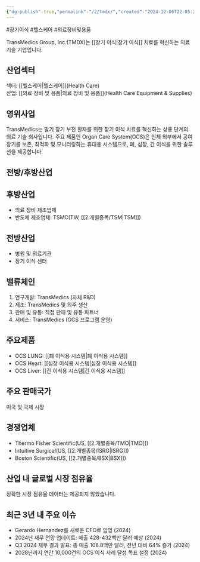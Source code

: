 ```yaml
---
{"dg-publish":true,"permalink":"/2/tmdx/","created":"2024-12-06T22:05:23.795+09:00","updated":"2025-07-29T21:37:05.280+09:00"}
---
```


#장기이식 #헬스케어 #의료장비및용품

TransMedics Group, Inc.(TMDX)는 [[장기 이식\|장기 이식]] 치료를 혁신하는 의료 기술 기업입니다.

## 산업섹터

섹터: [[헬스케어\|헬스케어]](Health Care)  
산업: [[의료 장비 및 용품\|의료 장비 및 용품]](Health Care Equipment & Supplies)

## 영위사업

TransMedics는 말기 장기 부전 환자를 위한 장기 이식 치료를 혁신하는 상용 단계의 의료 기술 회사입니다. 주요 제품인 Organ Care System(OCS)은 인체 외부에서 공여 장기를 보존, 최적화 및 모니터링하는 휴대용 시스템으로, 폐, 심장, 간 이식을 위한 솔루션을 제공합니다.

## 전방/후방산업

## 후방산업

- 의료 장비 제조업체
- 반도체 제조업체: TSMC(TW, [[2.개별종목/TSM\|TSM]])

## 전방산업

- 병원 및 의료기관
- 장기 이식 센터

## 밸류체인

1. 연구개발: TransMedics (자체 R&D)
2. 제조: TransMedics 및 외주 생산
3. 판매 및 유통: 직접 판매 및 유통 파트너
4. 서비스: TransMedics (OCS 프로그램 운영)

## 주요제품

- OCS LUNG: [[폐 이식용 시스템\|폐 이식용 시스템]]
- OCS Heart: [[심장 이식용 시스템\|심장 이식용 시스템]]
- OCS Liver: [[간 이식용 시스템\|간 이식용 시스템]]

## 주요 판매국가

미국 및 국제 시장

## 경쟁업체

- Thermo Fisher Scientific(US, [[2.개별종목/TMO\|TMO]])
- Intuitive Surgical(US, [[2.개별종목/ISRG\|ISRG]])
- Boston Scientific(US, [[2.개별종목/BSX\|BSX]])

## 산업 내 글로벌 시장 점유율

정확한 시장 점유율 데이터는 제공되지 않았습니다.

## 최근 3년 내 주요 이슈

- Gerardo Hernandez를 새로운 CFO로 임명 (2024)
- 2024년 재무 전망 업데이트: 매출 428-432백만 달러 예상 (2024)
- Q3 2024 재무 결과 발표: 총 매출 108.8백만 달러, 전년 대비 64% 증가 (2024)
- 2028년까지 연간 10,000건의 OCS 이식 사례 달성 목표 설정 (2024)